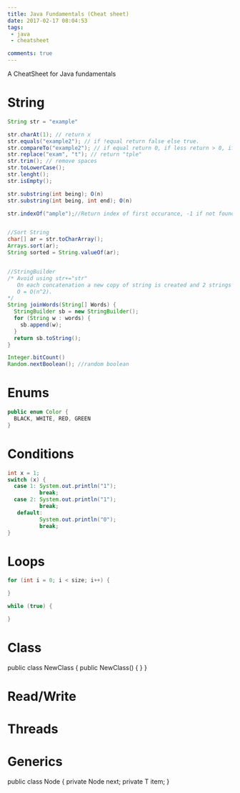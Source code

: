 ```yaml
---
title: Java Fundamentals (Cheat sheet)
date: 2017-02-17 08:04:53
tags:
 - java
 - cheatsheet

comments: true
---
```

A CheatSheet for Java fundamentals
<!-- more -->

# String
```java
String str = "example"

str.charAt(1); // return x
str.equals("example2"); // if !equal return false else true.
str.compareTo("example2"); // if equal return 0, if less return > 0, if null raise an excpetion
str.replace("exam", "t"); // return "tple"
str.trim(); // remove spaces
str.toLowerCase();
str.lenght();
str.isEmpty();

str.substring(int being); O(n)
str.substring(int being, int end); O(n)

str.indexOf("ample");//Return index of first occurance, -1 if not found


//Sort String
char[] ar = str.toCharArray();
Arrays.sort(ar);
String sorted = String.valueOf(ar);


//StringBuilder
/* Avoid using str+="str"
   On each concatenation a new copy of string is created and 2 strings are copied to over character by character   
   O = O(n^2).
*/
String joinWords(String[] Words) {
  StringBuilder sb = new StringBuilder();
  for (String w : words) {
    sb.append(w);
  }
  return sb.toString();
}
```

```java
Integer.bitCount()
Random.nextBoolean(); //random boolean
```
# Enums
```java
public enum Color {
  BLACK, WHITE, RED, GREEN
}
```
# Conditions
```java
int x = 1;
switch (x) {
  case 1: System.out.println("1");
          break;
  case 2: System.out.println("1");
          break;
   default:
          System.out.println("0");
          break;
}
```

# Loops

```java
for (int i = 0; i < size; i++) {

}

while (true) {

}

```

# Class
public class NewClass {
 public NewClass() { 
 }
}
# Read/Write

# Threads

# Generics
public class Node<T> {
  private Node next;
  private T item;
}

